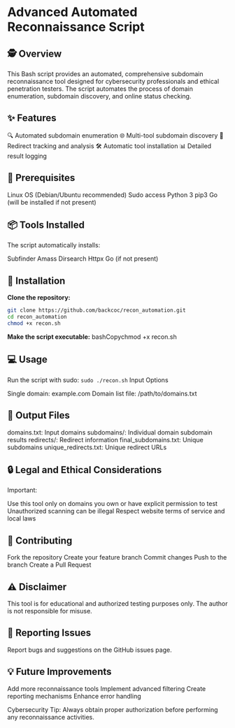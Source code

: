 # Advanced Automated Reconnaissance Script
## 🕵️ Overview
This Bash script provides an automated, comprehensive subdomain reconnaissance tool designed for cybersecurity professionals and ethical penetration testers. The script automates the process of domain enumeration, subdomain discovery, and online status checking.
## ✨ Features

🔍 Automated subdomain enumeration
🌐 Multi-tool subdomain discovery
🔗 Redirect tracking and analysis
🛠️ Automatic tool installation
📊 Detailed result logging

## 🔧 Prerequisites

Linux OS (Debian/Ubuntu recommended)
Sudo access
Python 3
pip3
Go (will be installed if not present)

## 📦 Tools Installed
The script automatically installs:

Subfinder
Amass
Dirsearch
Httpx
Go (if not present)

## 🚀 Installation

**Clone the repository:**
```bash
git clone https://github.com/backcoc/recon_automation.git
cd recon_automation
chmod +x recon.sh
```

**Make the script executable:**
bashCopychmod +x recon.sh


## 💻 Usage
Run the script with sudo:
`sudo ./recon.sh`
Input Options

Single domain: example.com
Domain list file: /path/to/domains.txt

## 📁 Output Files

domains.txt: Input domains
subdomains/: Individual domain subdomain results
redirects/: Redirect information
final_subdomains.txt: Unique subdomains
unique_redirects.txt: Unique redirect URLs

## 🔒 Legal and Ethical Considerations
Important:

Use this tool only on domains you own or have explicit permission to test
Unauthorized scanning can be illegal
Respect website terms of service and local laws

## 🤝 Contributing

Fork the repository
Create your feature branch
Commit changes
Push to the branch
Create a Pull Request

## ⚠️ Disclaimer
This tool is for educational and authorized testing purposes only. The author is not responsible for misuse.
## 🐛 Reporting Issues
Report bugs and suggestions on the GitHub issues page.
## 💡 Future Improvements

Add more reconnaissance tools
Implement advanced filtering
Create reporting mechanisms
Enhance error handling


Cybersecurity Tip: Always obtain proper authorization before performing any reconnaissance activities.
